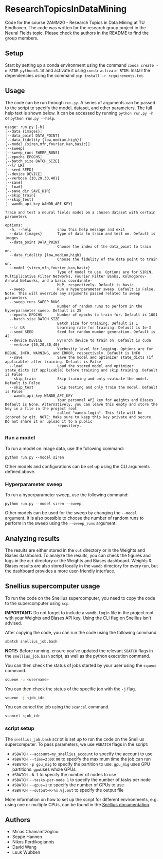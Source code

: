 # ResearchTopicsInDataMining
Code for the course 2AMM20 - Research Topics in Data Mining at TU Eindhoven. The code was written for the research group project in the Neural Fields topic. Please check the authors in the README to find the group members.

## Setup
Start by setting up a conda environment using the command `conda create -n RTDM python=3.10` and activate it using `conda activate RTDM`.
Install the dependencies using the command `pip install -r requirements.txt`.

## Usage
The code can be run through `run.py`. A series of arguments can be passed to the script to specify the model, dataset, and other parameters. The full help text is shown below. It can be accessed by running `python run.py -h` or `python run.py --help`.
```
usage: run.py [-h]
[--data {images}]
[--data_point DATA_POINT]
[--data_fidelity {low,medium,high}]
[--model {siren,mfn,fourier,kan,basic}]
[--sweep] 
[--sweep_runs SWEEP_RUNS]
[--epochs EPOCHS] 
[--batch_size BATCH_SIZE]
[--lr LR] 
[--seed SEED]
[--device DEVICE]
[--verbose {10,20,30,40}]
[--save]
[--load] 
[--save_dir SAVE_DIR] 
[--skip_train] 
[--skip_test]
[--wandb_api_key WANDB_API_KEY]

Train and test a neural fields model on a chosen dataset with certain parameters

options:
  -h, --help            show this help message and exit
  --data {images}       Type of data to train and test on. Default is images
  --data_point DATA_POINT
                        Choose the index of the data_point to train on.
  --data_fidelity {low,medium,high}
                        Choose the fidelity of the data point to train on.
  --model {siren,mfn,fourier,kan,basic}
                        Type of model to use. Options are for SIREN, Multiplicative Filter Networks, Fourier Filter Banks, Kolmogorov-Arnold Networks, and a basic coordinate-   
                        MLP, respectively. Default is basic
  --sweep               Run a hyperparameter sweep. Default is False. Note: This will override any arguments passed related to sweep parameters
  --sweep_runs SWEEP_RUNS
                        Number of random runs to perform in the hyperparameter sweep. Default is 25
  --epochs EPOCHS       Number of epochs to train for. Default is 1001
  --batch_size BATCH_SIZE
                        Batch size for training. Default is 1
  --lr LR               Learning rate for training. Default is 1e-3
  --seed SEED           Seed for random number generation. Default is 42
  --device DEVICE       PyTorch device to train on. Default is cuda
  --verbose {10,20,30,40}
                        Verbosity level for logging. Options are for DEBUG, INFO, WARNING, and ERROR, respectively. Default is INFO
  --save                Save the model and optimizer state_dicts (if applicable) after training. Default is False
  --load                Load the stored model and optimizer state_dicts (if applicable) before training and skip training. Default is False
  --skip_train          Skip training and only evaluate the model. Default is False
  --skip_test           Skip testing and only train the model. Default is False
  --wandb_api_key WANDB_API_KEY
                        Your personal API key for Weights and Biases. Default is None. Alternatively, you can leave this empty and store the key in a file in the project root   
                        called "wandb.login". This file will be ignored by git. NOTE: Make sure to keep this key private and secure. Do not share it or upload it to a public    
                        repository.
```

### Run a model
To run a model on image data, use the following command:
```
python run.py --model siren
```
Other models and configurations can be set up using the CLI arguments defined above.

### Hyperparameter sweep
To run a hyperparameter sweep, use the following command:
```
python run.py --model siren --sweep
```
Other models can be used for the sweep by changing the `--model` argument.
It is also possible to choose the number of random runs to perform in the sweep using the `--sweep_runs` argument.

## Analyzing results
The results are either stored in the `out` directory or in the Weights and Biases dashboard. 
To analyze the results, you can check the figures and logs in the `out` directory or the Weights and Biases dashboard.
Weights & Biases results are also stored locally in the `wandb` directory for every run, 
but the dashboard provides a more user-friendly interface.

## Snellius supercomputer usage
To run the code on the Snellius supercomputer, you need to copy the code to the supercomputer using `scp`.

**IMPORTANT:** Do not forget to include a `wandb.login` file in the project root with your Weights and Biases API key. Using the CLI flag on Snellius isn't advised.

After copying the code, you can run the code using the following command:
```bash
sbatch snellius_job.bash
```
**NOTE:** Before running, ensure you've updated the relevant `SBATCH` flags in the `snellius_job.bash` script, as well as the python execution command.

You can then check the status of jobs started by your user using the `squeue` command.
```bash
squeue -u <username>
```

You can then check the status of the specific job with the `-j` flag.
```bash
squeue -j <job_id>
```

You can cancel the job using the `scancel` command.
```bash
scancel <job_id>
```

### script setup
The `snellius_job.bash` script is set up to run the code on the Snellius supercomputer.
To pass parameters, we use `#SBATCH` flags in the script:
- `#SBATCH --account=my_snellius_account` to specify the account to use
- `#SBATCH --time=2:00:00` to specify the maximum time the job can run
- `#SBATCH -p gpu_mig` to specify the partition to use. `gpu_mig` uses GPU partitions. `gpu`uses whole GPUs.
- `#SBATCH -N 1` to specify the number of nodes to use
- `#SBATCH --tasks-per-node 1` to specify the number of tasks per node
- `#SBATCH --gpus=1` to specify the number of GPUs to use
- `#SBATCH --output=R-%x.%j.out` to specify the output file

More information on how to set up the script for different environments, e.g. using one or multiple CPUs, can be found in the [Snellius documentation](https://servicedesk.surf.nl/wiki/display/WIKI/Example+job+scripts).

## Authors
 - Minas Chamamtzoglou
 - Seppe Hannen
 - Nikos Perdikogiannis
 - David Wang
 - Luuk Wubben
